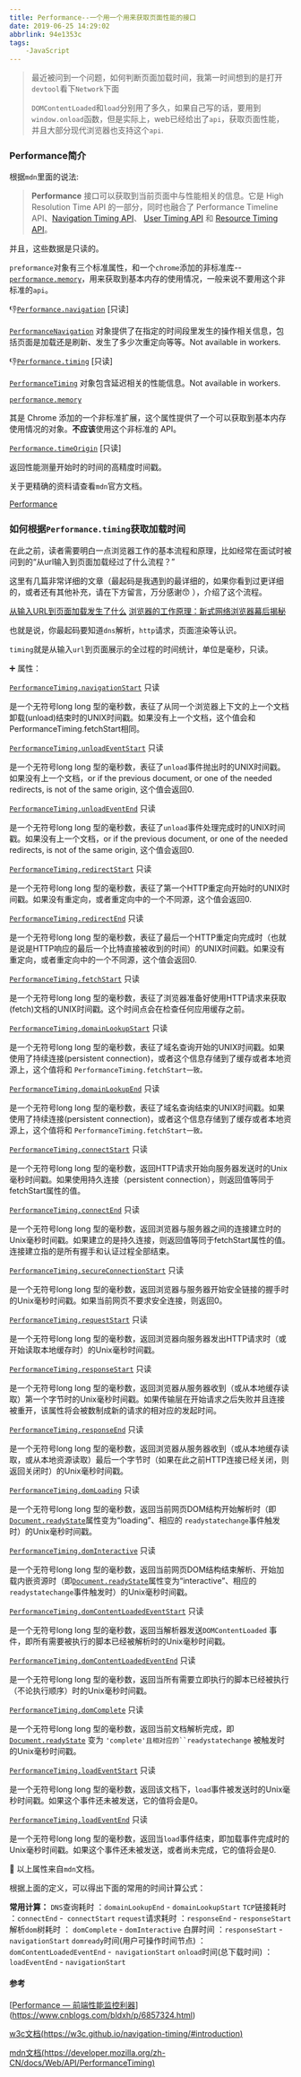 ```yaml
---
title: Performance--一个用一个用来获取页面性能的接口
date: 2019-06-25 14:29:02
abbrlink: 94e1353c
tags:
	-JavaScript
---
```


> 最近被问到一个问题，如何判断页面加载时间，我第一时间想到的是打开`devtool`看下`Network`下面
>
> `DOMContentLoaded`和`load`分别用了多久，如果自己写的话，要用到`window.onload`函数，但是实际上，web已经给出了`api`，获取页面性能，并且大部分现代浏览器也支持这个`api`.

### **Performance**简介

根据`mdn`里面的说法:

> **Performance** 接口可以获取到当前页面中与性能相关的信息。它是 High Resolution Time API 的一部分，同时也融合了 Performance Timeline API、[Navigation Timing API](https://developer.mozilla.org/en-US/docs/Web/API/Navigation_timing_API)、 [User Timing API](https://developer.mozilla.org/en-US/docs/Web/API/User_Timing_API) 和 [Resource Timing API](https://developer.mozilla.org/en-US/docs/Web/API/Resource_Timing_API)。

并且，这些数据是只读的。



`preformance`对象有三个标准属性，和一个`chrome`添加的非标准库--[`performance.memory`](https://developer.mozilla.org/zh-CN/docs/Web/API/Performance/memory)，用来获取到基本内存的使用情况，一般来说不要用这个非标准的`api`。

:thumbsdown:[`Performance.navigation`](https://developer.mozilla.org/zh-CN/docs/Web/API/Performance/navigation) [只读]

[`PerformanceNavigation`](https://developer.mozilla.org/zh-CN/docs/Web/API/PerformanceNavigation) 对象提供了在指定的时间段里发生的操作相关信息，包括页面是加载还是刷新、发生了多少次重定向等等。Not available in workers.

:thumbsdown:[`Performance.timing`](https://developer.mozilla.org/zh-CN/docs/Web/API/Performance/timing) [只读]

[`PerformanceTiming`](https://developer.mozilla.org/zh-CN/docs/Web/API/PerformanceTiming) 对象包含延迟相关的性能信息。Not available in workers.

[`performance.memory`](https://developer.mozilla.org/zh-CN/docs/Web/API/Performance/memory) 

其是 Chrome 添加的一个非标准扩展，这个属性提供了一个可以获取到基本内存使用情况的对象。**不应该**使用这个非标准的 API。

[`Performance.timeOrigin`](https://developer.mozilla.org/zh-CN/docs/Web/API/Performance/timeOrigin) [只读] 

返回性能测量开始时的时间的高精度时间戳。



关于更精确的资料请查看`mdn`官方文档。

[Performance](https://developer.mozilla.org/zh-CN/docs/Web/API/Performance)	

### 如何根据`Performance.timing`获取加载时间



在此之前，读者需要明白一点浏览器工作的基本流程和原理，比如经常在面试时被问到的“从url输入到页面加载经过了什么流程？”

这里有几篇非常详细的文章（最起码是我遇到的最详细的，如果你看到过更详细的，或者还有其他补充，请在下方留言，万分感谢:kissing_smiling_eyes: ），介绍了这个流程。

[从输入URL到页面加载发生了什么](https://segmentfault.com/a/1190000006879700)
[浏览器的工作原理：新式网络浏览器幕后揭秘](https://www.html5rocks.com/zh/tutorials/internals/howbrowserswork/)	

也就是说，你最起码要知道`dns`解析，`http`请求，页面渲染等认识。

`timing`就是从输入`url`到页面展示的全过程的时间统计，单位是毫秒，只读。



:heavy_plus_sign: 属性：

[`PerformanceTiming.navigationStart`](https://developer.mozilla.org/zh-CN/docs/Web/API/PerformanceTiming/navigationStart) 只读

是一个无符号long long 型的毫秒数，表征了从同一个浏览器上下文的上一个文档卸载(unload)结束时的UNIX时间戳。如果没有上一个文档，这个值会和PerformanceTiming.fetchStart相同。

[`PerformanceTiming.unloadEventStart`](https://developer.mozilla.org/zh-CN/docs/Web/API/PerformanceTiming/unloadEventStart) 只读

是一个无符号long long 型的毫秒数，表征了`unload`事件抛出时的UNIX时间戳。如果没有上一个文档，or if the previous document, or one of the needed redirects, is not of the same origin, 这个值会返回0.

[`PerformanceTiming.unloadEventEnd`](https://developer.mozilla.org/zh-CN/docs/Web/API/PerformanceTiming/unloadEventEnd) 只读

是一个无符号long long 型的毫秒数，表征了`unload`事件处理完成时的UNIX时间戳。如果没有上一个文档，or if the previous document, or one of the needed redirects, is not of the same origin, 这个值会返回0.

[`PerformanceTiming.redirectStart`](https://developer.mozilla.org/zh-CN/docs/Web/API/PerformanceTiming/redirectStart) 只读

是一个无符号long long 型的毫秒数，表征了第一个HTTP重定向开始时的UNIX时间戳。如果没有重定向，或者重定向中的一个不同源，这个值会返回0.

[`PerformanceTiming.redirectEnd`](https://developer.mozilla.org/zh-CN/docs/Web/API/PerformanceTiming/redirectEnd) 只读

是一个无符号long long 型的毫秒数，表征了最后一个HTTP重定向完成时（也就是说是HTTP响应的最后一个比特直接被收到的时间）的UNIX时间戳。如果没有重定向，或者重定向中的一个不同源，这个值会返回0.

[`PerformanceTiming.fetchStart`](https://developer.mozilla.org/zh-CN/docs/Web/API/PerformanceTiming/fetchStart) 只读

是一个无符号long long 型的毫秒数，表征了浏览器准备好使用HTTP请求来获取(fetch)文档的UNIX时间戳。这个时间点会在检查任何应用缓存之前。

[`PerformanceTiming.domainLookupStart`](https://developer.mozilla.org/zh-CN/docs/Web/API/PerformanceTiming/domainLookupStart) 只读

是一个无符号long long 型的毫秒数，表征了域名查询开始的UNIX时间戳。如果使用了持续连接(persistent connection)，或者这个信息存储到了缓存或者本地资源上，这个值将和 `PerformanceTiming.fetchStart一致。`

[`PerformanceTiming.domainLookupEnd`](https://developer.mozilla.org/zh-CN/docs/Web/API/PerformanceTiming/domainLookupEnd) 只读

是一个无符号long long 型的毫秒数，表征了域名查询结束的UNIX时间戳。如果使用了持续连接(persistent connection)，或者这个信息存储到了缓存或者本地资源上，这个值将和 `PerformanceTiming.fetchStart一致。`

[`PerformanceTiming.connectStart`](https://developer.mozilla.org/zh-CN/docs/Web/API/PerformanceTiming/connectStart) 只读

是一个无符号long long 型的毫秒数，返回HTTP请求开始向服务器发送时的Unix毫秒时间戳。如果使用持久连接（persistent connection），则返回值等同于fetchStart属性的值。

[`PerformanceTiming.connectEnd`](https://developer.mozilla.org/zh-CN/docs/Web/API/PerformanceTiming/connectEnd) 只读

是一个无符号long long 型的毫秒数，返回浏览器与服务器之间的连接建立时的Unix毫秒时间戳。如果建立的是持久连接，则返回值等同于fetchStart属性的值。连接建立指的是所有握手和认证过程全部结束。

[`PerformanceTiming.secureConnectionStart`](https://developer.mozilla.org/zh-CN/docs/Web/API/PerformanceTiming/secureConnectionStart) 只读

是一个无符号long long 型的毫秒数，返回浏览器与服务器开始安全链接的握手时的Unix毫秒时间戳。如果当前网页不要求安全连接，则返回0。

[`PerformanceTiming.requestStart`](https://developer.mozilla.org/zh-CN/docs/Web/API/PerformanceTiming/requestStart) 只读

是一个无符号long long 型的毫秒数，返回浏览器向服务器发出HTTP请求时（或开始读取本地缓存时）的Unix毫秒时间戳。

[`PerformanceTiming.responseStart`](https://developer.mozilla.org/zh-CN/docs/Web/API/PerformanceTiming/responseStart) 只读

是一个无符号long long 型的毫秒数，返回浏览器从服务器收到（或从本地缓存读取）第一个字节时的Unix毫秒时间戳。如果传输层在开始请求之后失败并且连接被重开，该属性将会被数制成新的请求的相对应的发起时间。

[`PerformanceTiming.responseEnd`](https://developer.mozilla.org/zh-CN/docs/Web/API/PerformanceTiming/responseEnd) 只读

是一个无符号long long 型的毫秒数，返回浏览器从服务器收到（或从本地缓存读取，或从本地资源读取）最后一个字节时（如果在此之前HTTP连接已经关闭，则返回关闭时）的Unix毫秒时间戳。

[`PerformanceTiming.domLoading`](https://developer.mozilla.org/zh-CN/docs/Web/API/PerformanceTiming/domLoading) 只读

是一个无符号long long 型的毫秒数，返回当前网页DOM结构开始解析时（即[`Document.readyState`](https://developer.mozilla.org/zh-CN/docs/Web/API/Document/readyState)属性变为“loading”、相应的 `readystatechange`事件触发时）的Unix毫秒时间戳。

[`PerformanceTiming.domInteractive`](https://developer.mozilla.org/zh-CN/docs/Web/API/PerformanceTiming/domInteractive) 只读

是一个无符号long long 型的毫秒数，返回当前网页DOM结构结束解析、开始加载内嵌资源时（即[`Document.readyState`](https://developer.mozilla.org/zh-CN/docs/Web/API/Document/readyState)属性变为“interactive”、相应的`readystatechange`事件触发时）的Unix毫秒时间戳。

[`PerformanceTiming.domContentLoadedEventStart`](https://developer.mozilla.org/zh-CN/docs/Web/API/PerformanceTiming/domContentLoadedEventStart) 只读

是一个无符号long long 型的毫秒数，返回当解析器发送`DOMContentLoaded` 事件，即所有需要被执行的脚本已经被解析时的Unix毫秒时间戳。

[`PerformanceTiming.domContentLoadedEventEnd`](https://developer.mozilla.org/zh-CN/docs/Web/API/PerformanceTiming/domContentLoadedEventEnd) 只读

是一个无符号long long 型的毫秒数，返回当所有需要立即执行的脚本已经被执行（不论执行顺序）时的Unix毫秒时间戳。

[`PerformanceTiming.domComplete`](https://developer.mozilla.org/zh-CN/docs/Web/API/PerformanceTiming/domComplete) 只读

是一个无符号long long 型的毫秒数，返回当前文档解析完成，即[`Document.readyState`](https://developer.mozilla.org/zh-CN/docs/Web/API/Document/readyState) 变为 `'complete'且相对应的``readystatechange` 被触发时的Unix毫秒时间戳。

[`PerformanceTiming.loadEventStart`](https://developer.mozilla.org/zh-CN/docs/Web/API/PerformanceTiming/loadEventStart) 只读

是一个无符号long long 型的毫秒数，返回该文档下，`load`事件被发送时的Unix毫秒时间戳。如果这个事件还未被发送，它的值将会是0。

[`PerformanceTiming.loadEventEnd`](https://developer.mozilla.org/zh-CN/docs/Web/API/PerformanceTiming/loadEventEnd) 只读

是一个无符号long long 型的毫秒数，返回当`load`事件结束，即加载事件完成时的Unix毫秒时间戳。如果这个事件还未被发送，或者尚未完成，它的值将会是0.

:arrow_up_small: 以上属性来自`mdn`文档。



根据上面的定义，可以得出下面的常用的时间计算公式：

**常用计算：**
`DNS`查询耗时 ：`domainLookupEnd` - `domainLookupStart`
`TCP`链接耗时 ：`connectEnd` -` connectStart`
`request`请求耗时 ：`responseEnd` - `responseStart`
解析`dom`树耗时 ： `domComplete` - `domInteractive`
白屏时间 ：`responseStart` -` navigationStart`
`domready`时间(用户可操作时间节点) ：`domContentLoadedEventEnd` -` navigationStart`
`onload`时间(总下载时间) ：`loadEventEnd` - `navigationStart`



#### 参考

[[Performance — 前端性能监控利器](https://www.cnblogs.com/bldxh/p/6857324.html)](https://www.cnblogs.com/bldxh/p/6857324.html)

[w3c文档(<https://w3c.github.io/navigation-timing/#introduction>)](https://w3c.github.io/navigation-timing/#introduction)

[mdn文档(<https://developer.mozilla.org/zh-CN/docs/Web/API/PerformanceTiming>)](https://developer.mozilla.org/zh-CN/docs/Web/API/PerformanceTiming)



